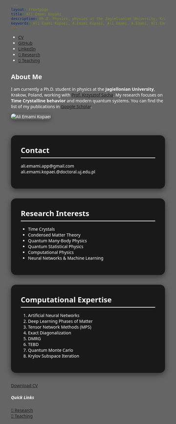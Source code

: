 ```yaml
---
layout: frontpage
title: Ali Emami Kopaei
description: Ph.D. Physics, physics at the Jagiellonian University, Krakow, Poland.
keywords: Ali Emami Kopaei, A.Emami Kopaei, Ali Emami, A.Emami, Ali Emami Kopaei physics, A E Kopaei, A Emami Kopaei, a emami kopaei, ali emami kopaei, UJ ali emami
---
```


<!-- Bootstrap + Icons + AOS Animations -->
<link href="https://cdn.jsdelivr.net/npm/bootstrap@5.3.3/dist/css/bootstrap.min.css" rel="stylesheet">
<link href="https://cdn.jsdelivr.net/npm/bootstrap-icons@1.10.5/font/bootstrap-icons.css" rel="stylesheet">
<link href="https://unpkg.com/aos@2.3.1/dist/aos.css" rel="stylesheet" />

<style>
  body {
    font-family: 'Segoe UI', sans-serif;
    background: url('/assets/Abstract-Time-Crystal-Concept.webp') no-repeat center center fixed;
    background-size: cover;
    color: #ffffff;
    scroll-behavior: smooth;
    position: relative;
    z-index: 1;
  }

  /* Overlay for better readability */
  body::before {
    content: '';
    position: fixed;
    top: 0;
    left: 0;
    right: 0;
    bottom: 0;
    background-color: rgba(0, 0, 0, 0.6);
    z-index: -1;
  }

  .navbar {
    background-color: rgba(136, 8, 8, 0.85);
  }

  .navbar a {
    color: #000080 !important;
  }

  .navbar a:hover {
    color: #ffcc00 !important;
  }

  .profile-img {
    max-width: 100%;
    border-radius: 1rem;
    box-shadow: 0 4px 15px rgba(0, 0, 0, 0.4);
    transition: transform 0.4s ease-in-out;
  }

  .profile-img:hover {
    transform: scale(1.05);
  }

  .section {
    background: rgba(0, 0, 0, 0.75);
    color: white;
    border-radius: 1rem;
    padding: 2rem;
    margin-bottom: 2rem;
    box-shadow: 0 6px 20px rgba(0, 0, 0, 0.5);
  }

  .section-title {
    border-bottom: 2px solid #fff;
    margin-bottom: 1rem;
    padding-bottom: 0.5rem;
    font-size: 1.5rem;
    font-weight: bold;
  }

  .wave {
    position: relative;
    width: 100%;
    height: 100px;
    background: url('https://raw.githubusercontent.com/aliemami94/aliemami94.github.io/main/assets/wave-red.svg') repeat-x;
    animation: wave 10s linear infinite;
    transform: rotate(180deg);
    margin-bottom: -3rem;
  }

  @keyframes wave {
    0% {
      background-position-x: 0;
    }
    100% {
      background-position-x: 1000px;
    }
  }
</style>

<ul class="navbar-nav">
  <li class="nav-item">
    <a class="nav-link" href="{{ BASE_PATH }}/assets/cv_ali.pdf">
      <i class="bi bi-file-earmark-person"></i> CV
    </a>
  </li>
  <li class="nav-item">
    <a class="nav-link" href="https://github.com/aliemami94">
      <i class="bi bi-github"></i> GitHub
    </a>
  </li>
  <li class="nav-item">
    <a class="nav-link" href="https://www.linkedin.com/in/ali-emami-kopaei-7b5b25120/">
      <i class="bi bi-linkedin"></i> LinkedIn
    </a>
  </li>
  <li class="nav-item">
    <a class="btn btn-warning btn-sm ms-2" href="https://aliemami94.github.io/pages/research.html" target="_blank">
      🧪 Research
    </a>
  </li>
  <li class="nav-item">
    <a class="btn btn-info btn-sm ms-2 text-white" href="https://aliemami94.github.io/pages/teaching.html" target="_blank">
      📘 Teaching
    </a>
  </li>
</ul>

<!-- Main Container -->
<div class="container mt-5 pt-5">

  <div class="row align-items-center mb-5" data-aos="fade-up">
    <div class="col-md-8">
      <h2 class="mb-3">About Me</h2>
      <p>I am currently a Ph.D. student in physics at the <strong>Jagiellonian University</strong>, Krakow, Poland, working with 
      <a href="https://chaos.if.uj.edu.pl/~sacha/" target="_blank">Prof. Krzysztof Sacha</a>. My research focuses on 
      <strong>Time Crystalline behavior</strong> and modern quantum systems. You can find the list of my publications in <a href="https://scholar.google.com/citations?user=ooL_O7sAAAAJ&hl=en" target="_blank">Google Scholar</a>.</p>
    </div>
    <div class="col-md-4 text-center">
      <img src="../assets/IMG_4313.png" alt="Ali Emami Kopaei" class="profile-img mt-3">
    </div>
  </div>

  <div class="wave"></div>

  <div class="section" data-aos="fade-right">
    <div class="section-title">Contact</div>
    <p><i class="bi bi-envelope-fill"></i> ali.emami.app@gmail.com<br>
       <i class="bi bi-envelope-open-heart"></i> ali.emami.kopaei.@doctoral.uj.edu.pl</p>
  </div>

  <div class="section" data-aos="fade-left">
    <div class="section-title">Research Interests</div>
    <ul>
      <li>Time Crystals</li>
      <li>Condensed Matter Theory</li>
      <li>Quantum Many-Body Physics</li>
      <li>Quantum Statistical Physics</li>
      <li>Computational Physics</li>
      <li>Neural Networks & Machine Learning</li>
    </ul>
  </div>

  <div class="section" data-aos="fade-up">
    <div class="section-title">Computational Expertise</div>
    <ol>
      <li>Artificial Neural Networks</li>
      <li>Deep Learning Phases of Matter</li>
      <li>Tensor Network Methods (MPS)</li>
      <li>Exact Diagonalization</li>
      <li>DMRG</li>
      <li>TEBD</li>
      <li>Quantum Monte Carlo</li>
      <li>Krylov Subspace Iteration</li>
    </ol>
  </div>

  <p class="text-center" data-aos="zoom-in">
    <a href="{{ BASE_PATH }}/assets/cv_ali.pdf" class="btn btn-outline-light btn-lg mt-3">
      <i class="bi bi-file-earmark-pdf"></i> Download CV
    </a>
  </p>

</div>

<!-- AOS Script -->
<script src="https://unpkg.com/aos@2.3.1/dist/aos.js"></script>
<script>AOS.init();</script>
<!-- Floating Side Box -->
<div class="floating-box">
  <h5 class="text-white">Quick Links</h5>
  <a href="https://aliemami94.github.io/pages/research.html" target="_blank" class="box-link">🧪 Research</a><br>
  <a href="https://aliemami94.github.io/pages/teaching.html" target="_blank" class="box-link">📘 Teaching</a>
</div>
